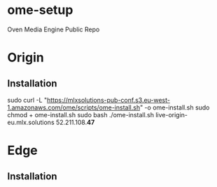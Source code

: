 # ome-setup
Oven Media Engine Public Repo

# Origin

## Installation
sudo curl -L "https://mlxsolutions-pub-conf.s3.eu-west-1.amazonaws.com/ome/scripts/ome-install.sh" -o ome-install.sh
sudo chmod + ome-install.sh
sudo bash ./ome-install.sh live-origin-eu.mlx.solutions 52.211.108.**47**

# Edge

## Installation

